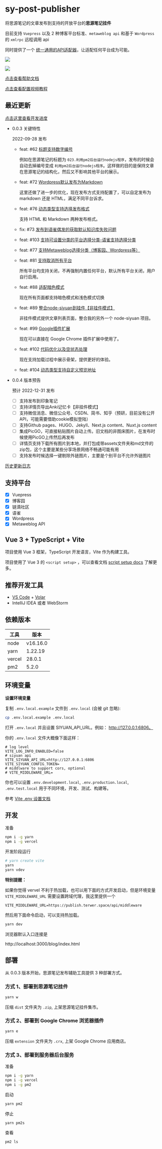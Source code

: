 # sy-post-publisher

将思源笔记的文章发布到支持的开放平台的**思源笔记挂件**

目前支持 `Vuepress` 以及 2 种博客平台标准、`metaweblog api` 和基于 `Wordpress` 的 `xmlrpc` 远程调用 api

同时提供了一个 [统一通用的API适配器](https://github.com/terwer/src-sy-post-publisher/blob/main/src/lib/api.ts)，让适配任何平台成为可能。

![](preview.png)

![](preview-light.png)

[点击查看帮助文档](https://mp.terwer.space/post/readme-1j4ltp.html)

[点击查看配置视频教程](https://mp.terwer.space/post/configure-entry-video-brpm9.html)

## 最近更新

[点击这里查看开发进度](https://github.com/users/terwer/projects/1/views/1)

* 0.0.3 关键特性

  2022-09-28 发布

  * feat: #62 [标题支持数字编号](https://github.com/terwer/src-sy-post-publisher/pull/62)

    例如在思源笔记的标题为 `023.利用pm2后台运行nodejs程序`，发布的时候会自动去掉编号变成 `利用pm2后台运行nodejs程序`。这样做的目的是保持文章在思源笔记的结构化，然后又不影响其他平台的展示。
  * feat: #72 [Wordpress默认发布为Markdown](https://github.com/terwer/src-sy-post-publisher/pull/72)

    这里还做了进一步的优化，现在发布方式支持配置了，可以自定发布为 markdown 还是 HTML，满足不同平台诉求。
  * feat: #76 [动态类型支持选择发布格式](https://github.com/terwer/src-sy-post-publisher/pull/76)

    支持 HTML 和 Markdown 两种发布格式。
  * fix: #73 [发布到语雀偶发的获取默认知识库失败问题](https://github.com/terwer/src-sy-post-publisher/pull/73)
  * feat: #103 [支持可设置分类的平台选择分类-语雀支持选择分类](https://github.com/terwer/src-sy-post-publisher/pull/103)
  * feat: #77 [支持Metaweblog选择分类（博客园、Wordpress等）](https://github.com/terwer/src-sy-post-publisher/pull/77)
  * feat: #81 [支持取消所有平台](https://github.com/terwer/src-sy-post-publisher/pull/81)

    所有平台均支持关闭，不再强制内置任何平台，默认所有平台关闭，用户自行启用。
  * feat: #88 [适配暗色模式](https://github.com/terwer/src-sy-post-publisher/pull/88)​

    现在所有页面都支持暗色模式和浅色模式切换
  * feat: #89 [整合node-siyuan到挂件【非挂件模式】](https://github.com/terwer/src-sy-post-publisher/pull/89)​

    非挂件模式提供文章列表页面，整合我的另外一个 node-siyuan 项目。
  * feat: #99 [Google插件扩展](https://github.com/terwer/src-sy-post-publisher/pull/99)​

    现在可以直接在 Google Chrome 插件扩展中使用了。
  * feat: #102 [代码优化以及空状态处理](https://github.com/terwer/src-sy-post-publisher/pull/102)​

    现在支持加载过程中展示骨架，提供更好的体验。
  * feat: #104 [动态类型支持自定义预览地址](https://github.com/terwer/src-sy-post-publisher/pull/104)​

* 0.0.4 版本预告

  预计 2022-12-31 发布

  * [ ] 支持发布到印象笔记
  * [ ] 支持详情页导出Anki记忆卡【非挂件模式】
  * [ ] 支持微信消息、微信公众号、CSDN、简书、知乎（预研，目前没有公开API，可能需要借助cookie模拟登陆）
  * [ ] 支持Github pages、HUGO、Jekyll、Next.js content、Nuxt.js content
  * [ ] 集成PicGO，可直接粘贴图片自动上传。旧文档的非图床图片，在发布时候使用PicGO上传然后再发布
  * [ ] 详情页支持下载所有图片到本地，并打包成带assets文件夹和md文件的zip包，这个主要是某些分享场景网络不畅通可能有用
  * [ ] 支持发布时候选择一键剔除外链图片，主要是个别平台不允许外链图片

[历史更新日志](Changelog.md)

## 支持平台

* [X] Vuepress
* [X] 博客园
* [X] 链滴社区
* [X] 语雀
* [X] Wordpress
* [X] Metaweblog API

## Vue 3 + TypeScript + Vite

项目使用 Vue 3 框架，TypeScript 开发语言，Vite 作为构建工具。

项目使用了 Vue 3 的 `<script setup>`
，可以查看文档 [script setup docs](https://v3.vuejs.org/api/sfc-script-setup.html#sfc-script-setup) 了解更多。

## 推荐开发工具

* [VS Code](https://code.visualstudio.com/) + [Volar](https://marketplace.visualstudio.com/items?itemName=Vue.volar)
* IntelliJ IDEA 或者 WebStorm

## 依赖版本

|工具|版本|
| ------| --------|
|node|v16.16.0|
|yarn|1.22.19|
|vercel|28.0.1|
|pm2|5.2.0|

## 环境变量

**设置环境变量**

复制 `.env.local.example` 文件到 `.env.local` (会被 git 忽略):

```bash
cp .env.local.example .env.local
```

打开 `.env.local` 并且设置 SIYUAN_API_URL。例如：
http://127.0.0.1:6806。

你的 `.env.local` 文件大概像下面这样：

```properties
# log level
VITE_LOG_INFO_ENABLED=false
# siyuan api
VITE_SIYUAN_API_URL=http://127.0.0.1:6806
VITE_SIYUAN_CONFIG_TOKEN=
# middlware to support cors, optional
# VITE_MIDDLEWARE_URL=
```

你也可以设置 `.env.development.local`, `.env.production.local`, `.env.test.local` 用于不同环境，开发、测试、构建等。

参考 [Vite .env 设置文档](https://cn.vitejs.dev/guide/env-and-mode.html#env-files)

## 开发

准备

```bash
npm i -g yarn
npm i -g vercel
```

开发阶段运行

```bash
# yarn create vite
yarn
yarn vdev
```

**特别提醒：**

如果你觉得 vervel 不利于热加载，也可以用下面的方式开发启动，但是环境变量 `VITE_MIDDLEWARE_URL` 需要设置跨域代理，我这里提供一个

```properties
VITE_MIDDLEWARE_URL=https://publish.terwer.space/api/middleware
```

然后用下面命令启动，可以支持热加载。

```bash
yarn dev
```

浏览器默认入口连接是

http://localhost:3000/blog/index.html

## 部署

从 0.0.3 版本开始，思源笔记发布辅助工具提供 3 种部署方式。

### 方式 1、部署到思源笔记挂件

```bash
yarn w
```

压缩 `dist` 文件夹为 `.zip`, 上架思源笔记挂件集市。

### 方式 2、部署到 Google Chrome 浏览器插件

```bash
yarn e
```

压缩 `extension` 文件夹为 `.crx`, 上架 Google Chrome 应用商店。

### 方式 3、部署到服务器后台服务

准备

```bash
npm i -g yarn
npm i -g vercel
npm i -g pm2
```

启动

```bash
yarn pm2
```

停止

```bash
yarn pm2s
```

查看

```bash
pm2 ls
```